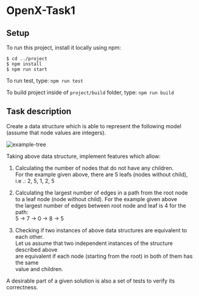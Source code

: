 # OpenX-Task1

## Setup

To run this project, install it locally using npm:

```
$ cd ../project
$ npm install
$ npm run start
```

To run test, type: `npm run test`

To build project inside of `project/build` folder, type: `npm run build`

## Task description

Create a data structure which is able to represent the following model<br>
(assume that node values
are integers).

![example-tree](https://user-images.githubusercontent.com/105243490/232854988-4051f3b8-6f97-411e-bdad-9d2ffbd975f6.png)

Taking above data structure, implement features which allow:

1. Calculating the number of nodes that do not have any children.<br>
   For the example given above, there are 5 leafs (nodes without child),<br>
   i.e .: 2, 5, 1, 2, 5

2. Calculating the largest number of edges in a path from the root node<br>
   to a leaf node (node without child). For the example given above<br>
   the largest number of edges between root node and leaf is 4 for the path:<br>
   5 → 7 → 0 → 8 → 5

3. Checking if two instances of above data structures are equivalent to each other.<br>
   Let us assume that two independent instances of the structure described above<br>
   are equivalent if each node (starting from the root) in both of them has the same<br>
   value and children.

A desirable part of a given solution is also a set of tests to verify its correctness.
